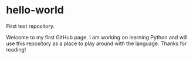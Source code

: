 # hello-world
First test repository.

Welcome to my first GitHub page. I am working on learning Python and will use this repository as a place to play around with the language. Thanks for reading!
